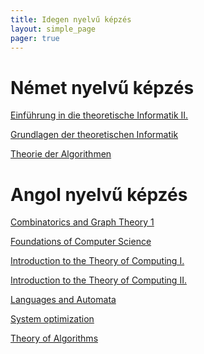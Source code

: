 ```yaml
---
title: Idegen nyelvű képzés
layout: simple_page 
pager: true 
---
```





Német nyelvű képzés
=================


[Einführung in die theoretische Informatik II.](https://portal.vik.bme.hu/kepzes/targyak/VIMA2603/)

[Grundlagen der theoretischen Informatik](https://portal.vik.bme.hu/kepzes/targyak/VIMA2555/)

[Theorie der Algorithmen](https://portal.vik.bme.hu/kepzes/targyak/VIMA2607/)


Angol nyelvű képzés
===================

[Combinatorics and Graph Theory 1](http://www.cs.bme.hu/~csakany/cgt1)

[Foundations of Computer Science](http://cs.bme.hu/fcs/)

[Introduction to the Theory of Computing I.](http://www.cs.bme.hu/itc1/)

[Introduction to the Theory of Computing II.](http://www.cs.bme.hu/itc2/)

[Languages and Automata](https://www.cs.bme.hu/~friedl/la)

[System optimization](https://portal.vik.bme.hu/kepzes/targyak/VISZMA02/en/)

[Theory of Algorithms](http://cs.bme.hu/thalg/)

